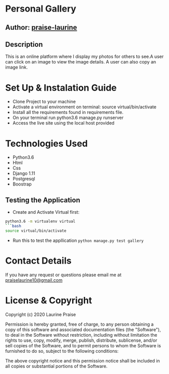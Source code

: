# Personal Gallery

## Author: [praise-laurine](https://github.com/praise-laurine)

## Description
This is an online platform where I display my photos for others to see.A user can click on an image to view the image details. A user can also copy an image link.

# Set Up & Instalation Guide
- Clone Project to your machine
- Activate a virtual environment on terminal: source virtual/bin/activate
- Install all the requirements found in requirements file.
- On your terminal run python3.6 manage.py runserver
- Access the live site using the local host provided

# Technologies Used
- Python3.6 
- Html
- Css
- Django 1.11
- Postgresql
- Boostrap

## Testing the Application
- Create and Activate Virtual first:
```bash
python3.6 -m virtualenv virtual
```bash
source virtual/bin/activate
```
- Run this to test the appllication
`python manage.py test gallery`

# Contact Details
If you have any request or questions please email me at praiselaurine10@gmail.com

# License & Copyright
Copyright (c) 2020 Laurine Praise

Permission is hereby granted, free of charge, to any person obtaining a copy of this software and associated documentation files (the "Software"), to deal in the Software without restriction, including without limitation the rights to use, copy, modify, merge, publish, distribute, sublicense, and/or sell copies of the Software, and to permit persons to whom the Software is furnished to do so, subject to the following conditions:

The above copyright notice and this permission notice shall be included in all copies or substantial portions of the Software.




